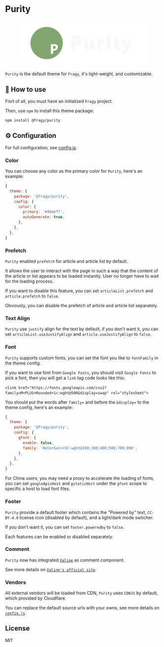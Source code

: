 # Purity

<div align="center">
 <img src="https://github.com/fragyjs/fragy/blob/main/themes/purity/assets/banner.png?raw=true" width="420">
</div>

`Purity` is the default theme for `Fragy`, it's light-weight, and customizable.

## 📕 How to use

Fisrt of all, you must have an initialized `Fragy` project.

Then, use `npm` to install this theme package:

```bash
npm install @fragy/purity
```

## ⚙ Configuration

For full configuration, see [config.js](https://github.com/fragyjs/fragy/blob/main/themes/purity/config.js).

### Color

You can choose any color as the primary color for `Purity`, here's an example:

```js
{
  theme: {
    package: '@fragy/purity',
    config: {
      color: {
        primary: '#40aeff',
        autoGenerate: true,
      },
    },
  },
}
```

### Prefetch

`Purity` enabled `prefetch` for article and article list by default.

It allows the user to interact with the page in such a way that the content of the article or list appears to be loaded instantly. User no longer have to wait for the loading process.

If you want to disable this feature, you can set `articleList.prefetch` and `article.prefetch` to `false`.

Obviously, you can disable the prefetch of article and article list separately.

### Text Align

`Purity` use `justify` align for the text by default, if you don't want it, you can set `articleList.useJustifyAlign` and `article.useJustifyAlign` to `false`.

### Font

`Purity` supports custom fonts, you can set the font you like to `fontFamily` in the theme config.

If you want to use font from `Google Fonts`, you should visit `Google Fonts` to pick a font, then you will get a `link` tag code looks like this:

`<link href="https://fonts.googleapis.com/css2?family=M+PLUS+Rounded+1c:wght@500&display=swap" rel="stylesheet">`

You should put the words after `family=` and before the `&display=` to the theme config, here's an example:

```js
{
  theme: {
    package: '@fragy/purity',
    config: {
      gfont: {
        enable: false,
        family: 'Noto+Sans+SC:wght@100;300;400;500;700;900',
      },
    },
  },
}
```

For China users, you may need a proxy to accelerate the loading of fonts, you can set `googleApisHost` and `gstaticHost` under the `gfont` scope to specific a host to load font files.

### Footer

`Purity` provide a default footer which contains the "Powered by" text, `CC-BY-4.0` license icon (disabled by default), and a light/dark mode swticher.

If you don't want it, you can set `footer.poweredby` to `false`.

Each features can be enabled or disabled separately.

### Comment

`Purity` now has integrated [`Valine`](https://github.com/xCss/Valine) as comment component.

See more details on [`Valine's official site`](https://valine.js.org/).

### Vendors

All external vendors will be loaded from CDN, `Purity` uses `CDNJS` by default, which provided by Cloudflare.

You can replace the default source urls with your owns, see more details on [`config.js`](https://github.com/fragyjs/fragy/blob/main/themes/purity/config.js).

## License

MIT
